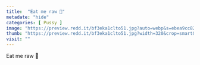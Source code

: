 ```yaml
---
title:  "Eat me raw 👄"
metadate: "hide"
categories: [ Pussy ]
image: "https://preview.redd.it/bf3eka1clto51.jpg?auto=webp&s=ebea9cc828d718f2c605a339a2e338d6c2543e3b"
thumb: "https://preview.redd.it/bf3eka1clto51.jpg?width=320&crop=smart&auto=webp&s=ebbf4669657edcc52bb968a081c9ef4377edf6b9"
visit: ""
---
```

Eat me raw 👄
